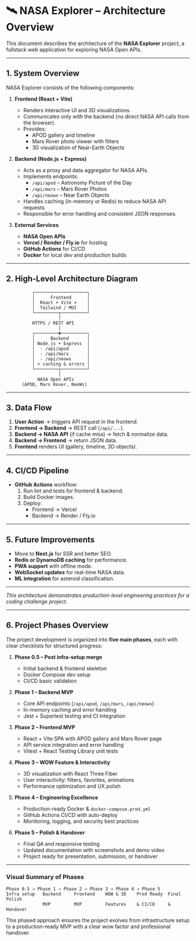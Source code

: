 # 🛰 NASA Explorer – Architecture Overview

This document describes the architecture of the **NASA Explorer** project, a fullstack web application for exploring NASA Open APIs.

---

## 1. System Overview

NASA Explorer consists of the following components:

1. **Frontend (React + Vite)**
   - Renders interactive UI and 3D visualizations.
   - Communicates only with the backend (no direct NASA API calls from the browser).
   - Provides:
     - APOD gallery and timeline
     - Mars Rover photo viewer with filters
     - 3D visualization of Near-Earth Objects

2. **Backend (Node.js + Express)**
   - Acts as a proxy and data aggregator for NASA APIs.
   - Implements endpoints:
     - `/api/apod` – Astronomy Picture of the Day
     - `/api/mars` – Mars Rover Photos
     - `/api/neows` – Near Earth Objects
   - Handles caching (in-memory or Redis) to reduce NASA API requests.
   - Responsible for error handling and consistent JSON responses.

3. **External Services**
   - **NASA Open APIs**
   - **Vercel / Render / Fly.io** for hosting
   - **GitHub Actions** for CI/CD
   - **Docker** for local dev and production builds

---

## 2. High-Level Architecture Diagram

```
          ┌────────────────────┐
          │      Frontend      │
          │  React + Vite +    │
          │  Tailwind / MUI    │
          └─────────┬──────────┘
                    │
          HTTPS / REST API
                    │
          ┌─────────▼──────────┐
          │      Backend       │
          │ Node.js + Express  │
          │  - /api/apod       │
          │  - /api/mars       │
          │  - /api/neows      │
          │ + caching & errors │
          └─────────┬──────────┘
                    │
            NASA Open APIs
      (APOD, Mars Rover, NeoWs)
```

---

## 3. Data Flow

1. **User Action** → triggers API request in the frontend.
2. **Frontend → Backend** → REST call (`/api/...`).
3. **Backend → NASA API** (if cache miss) → fetch & normalize data.
4. **Backend → Frontend** → return JSON data.
5. **Frontend** renders UI (gallery, timeline, 3D objects).

---

## 4. CI/CD Pipeline

- **GitHub Actions** workflow:
  1. Run lint and tests for frontend & backend.
  2. Build Docker images.
  3. Deploy:
     - Frontend → Vercel
     - Backend → Render / Fly.io

---

## 5. Future Improvements

- Move to **Next.js** for SSR and better SEO.
- **Redis or DynamoDB caching** for performance.
- **PWA support** with offline mode.
- **WebSocket updates** for real-time NASA data.
- **ML integration** for asteroid classification.

---


*This architecture demonstrates production-level engineering practices for a coding challenge project.*

---

## 6. Project Phases Overview

The project development is organized into **five main phases**, each with clear checklists for structured progress:

1. **Phase 0.5 – Post infra-setup merge**
   - Initial backend & frontend skeleton
   - Docker Compose dev setup
   - CI/CD basic validation

2. **Phase 1 – Backend MVP**
   - Core API endpoints (`/api/apod`, `/api/mars`, `/api/neows`)
   - In-memory caching and error handling
   - Jest + Supertest testing and CI integration

3. **Phase 2 – Frontend MVP**
   - React + Vite SPA with APOD gallery and Mars Rover page
   - API service integration and error handling
   - Vitest + React Testing Library unit tests

4. **Phase 3 – WOW Feature & Interactivity**
   - 3D visualization with React Three Fiber
   - User interactivity: filters, favorites, animations
   - Performance optimization and UX polish

5. **Phase 4 – Engineering Excellence**
   - Production-ready Docker & `docker-compose.prod.yml`
   - GitHub Actions CI/CD with auto-deploy
   - Monitoring, logging, and security best practices

6. **Phase 5 – Polish & Handover**
   - Final QA and responsive testing
   - Updated documentation with screenshots and demo video
   - Project ready for presentation, submission, or handover

---

### Visual Summary of Phases

```
Phase 0.5 → Phase 1 → Phase 2 → Phase 3 → Phase 4 → Phase 5
Infra setup   Backend     Frontend    WOW & 3D    Prod Ready  Final Polish
              MVP         MVP         Features    & CI/CD     & Handover
```

This phased approach ensures the project evolves from infrastructure setup to a production-ready MVP with a clear wow factor and professional handover.
